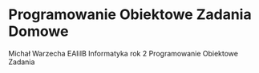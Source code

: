 # Programowanie Obiektowe Zadania Domowe
Michał Warzecha EAIiIB Informatyka rok 2 Programowanie Obiektowe Zadania
